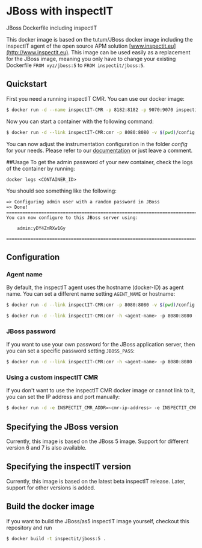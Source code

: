 # JBoss with inspectIT
JBoss Dockerfile including inspectIT

This docker image is based on the tutum/JBoss docker image including the inspectIT agent of the open source APM solution [www.inspectit.eu](http://www.inspectit.eu).
This image can be used easily as a replacement for the JBoss image, meaning you only have to change your existing Dockerfile ```FROM xyz/jboss:5``` to ```FROM inspectit/jboss:5```.

## Quickstart
First you need a running inspectIT CMR. You can use our docker image:

```bash
$ docker run -d --name inspectIT-CMR -p 8182:8182 -p 9070:9070 inspectit/cmr
```

Now you can start a container with the following command:

```bash
$ docker run -d --link inspectIT-CMR:cmr -p 8080:8080 -v $(pwd)/config:/opt/agent/active-config inspectit/jboss:5
```

You can now adjust the instrumentation configuration in the folder *config* for your needs. Please refer to our [documentation](https://documentation.novatec-gmbh.de/display/INSPECTIT/Agent+Configuration) or just leave a comment.

##Usage
To get the admin password of your new container, check the logs of the container by running:

    docker logs <CONTAINER_ID>

You should see something like the following: 

    => Configuring admin user with a random password in JBoss
    => Done!
    ========================================================================
    You can now configure to this JBoss server using:
    
        admin:yDY4ZnRXw1Gy
    
    ========================================================================

## Configuration
### Agent name
By default, the inspectIT agent uses the hostname (docker-ID) as agent name. You can set a different name setting ```AGENT_NAME``` or hostname:

```bash
$ docker run -d --link inspectIT-CMR:cmr -p 8080:8080 -v $(pwd)/config:/opt/agent/active-config -e AGENT_NAME=<agent-name> inspectit/jboss:5
```

```bash
$ docker run -d --link inspectIT-CMR:cmr -h <agent-name> -p 8080:8080 -v $(pwd)/config:/opt/agent/active-config inspectit/jboss:5
```

### JBoss password
If you want to use your own password for the JBoss application server, then you can set a specific password setting ```JBOSS_PASS```:
```bash
$ docker run -d --link inspectIT-CMR:cmr -h <agent-name> -p 8080:8080 -v $(pwd)/config:/opt/agent/active-config -e JBOSS_PASS="<jboss-password>" inspectit/jboss:5
```

### Using a custom inspectIT CMR
If you don't want to use the inspectIT CMR docker image or cannot link to it, you can set the IP address and port manually:

```bash
$ docker run -d -e INSPECTIT_CMR_ADDR=<cmr-ip-address> -e INSPECTIT_CMR_PORT=<cmr-port> -p 8080:8080 inspectit/jboss:5
```

## Specifying the JBoss version
Currently, this image is based on the JBoss 5 image. Support for different version 6 and 7 is also available.

## Specifying the inspectIT version
Currently, this image is based on the latest beta inspectIT release. Later, support for other versions is added.

## Build the docker image
If you want to build the JBoss/as5 inspectIT image yourself, checkout this repository and run 

```bash
$ docker build -t inspectit/jboss:5 .
```
